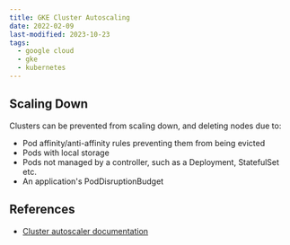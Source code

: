 ```yaml
---
title: GKE Cluster Autoscaling
date: 2022-02-09
last-modified: 2023-10-23
tags:
  - google cloud
  - gke
  - kubernetes
---
```


## Scaling Down

Clusters can be prevented from scaling down, and deleting nodes due to:
- Pod affinity/anti-affinity rules preventing them from being evicted
- Pods with local storage
- Pods not managed by a controller, such as a Deployment, StatefulSet etc.
- An application's PodDisruptionBudget

## References

- [Cluster autoscaler documentation](https://cloud.google.com/kubernetes-engine/docs/concepts/cluster-autoscaler)
